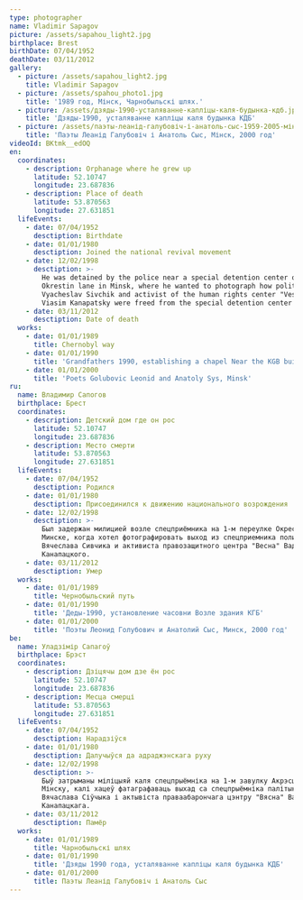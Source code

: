 ```yaml
---
type: photographer
name: Vladimir Sapagov
picture: /assets/sapahou_light2.jpg
birthplace: Brest
birthDate: 07/04/1952
deathDate: 03/11/2012
gallery:
  - picture: /assets/sapahou_light2.jpg
    title: Vladimir Sapagov
  - picture: /assets/spahou_photo1.jpg
    title: '1989 год, Мінск, Чарнобыльскі шлях.'
  - picture: /assets/дзяды-1990-усталяванне-капліцы-каля-будынка-кдб.jpg
    title: 'Дзяды-1990, усталяванне капліцы каля будынка КДБ'
  - picture: /assets/паэты-леанід-галубовіч-і-анатоль-сыс-1959-2005-мінск-2000-год.jpg
    title: 'Паэты Леанід Галубовіч і Анатоль Сыс, Мінск, 2000 год'
videoId: BKtmk__edOQ
en:
  coordinates:
    - description: Orphanage where he grew up
      latitude: 52.10747
      longitude: 23.687836
    - description: Place of death
      latitude: 53.870563
      longitude: 27.631851
  lifeEvents:
    - date: 07/04/1952
      desctiption: Birthdate
    - date: 01/01/1980
      desctiption: Joined the national revival movement
    - date: 12/02/1998
      desctiption: >-
        He was detained by the police near a special detention center on the 1st
        Okrestin lane in Minsk, where he wanted to photograph how politician
        Vyacheslav Sivchik and activist of the human rights center "Vesna"
        Viasim Kanapatsky were freed from the special detention center
    - date: 03/11/2012
      desctiption: Date of death
  works:
    - date: 01/01/1989
      title: Chernobyl way
    - date: 01/01/1990
      title: 'Grandfathers 1990, establishing a chapel Near the KGB building'
    - date: 01/01/2000
      title: 'Poets Golubovic Leonid and Anatoly Sys, Minsk'
ru:
  name: Владимир Сапогов
  birthplace: Брест
  coordinates:
    - description: Детский дом где он рос
      latitude: 52.10747
      longitude: 23.687836
    - description: Место смерти
      latitude: 53.870563
      longitude: 27.631851
  lifeEvents:
    - date: 07/04/1952
      desctiption: Родился
    - date: 01/01/1980
      desctiption: Присоединился к движению национального возрождения
    - date: 12/02/1998
      desctiption: >-
        Был задержан милицией возле спецприёмника на 1-м переулке Окрестина в
        Минске, когда хотел фотографировать выход из спецприемника политика
        Вячеслава Сивчика и активиста правозащитного центра "Весна" Вадима
        Канапацкого.
    - date: 03/11/2012
      desctiption: Умер
  works:
    - date: 01/01/1989
      title: Чернобыльский путь
    - date: 01/01/1990
      title: 'Деды-1990, установление часовни Возле здания КГБ'
    - date: 01/01/2000
      title: 'Поэты Леонид Голубович и Анатолий Сыс, Минск, 2000 год'
be:
  name: Уладзімір Сапагоў
  birthplace: Брэст
  coordinates:
    - description: Дзіцячы дом дзе ён рос
      latitude: 52.10747
      longitude: 23.687836
    - description: Месца смерці
      latitude: 53.870563
      longitude: 27.631851
  lifeEvents:
    - date: 07/04/1952
      desctiption: Нарадзіўся
    - date: 01/01/1980
      desctiption: Далучыўся да адраджэнскага руху
    - date: 12/02/1998
      desctiption: >-
        Быў затрыманы міліцыяй каля спецпрыёмніка на 1-м завулку Акрэсціна ў
        Мінску, калі хацеў фатаграфаваць выхад са спецпрыёмніка палітыка
        Вячаслава Сіўчыка і актывіста праваабарончага цэнтру "Вясна" Вадзіма
        Канапацкага.
    - date: 03/11/2012
      desctiption: Памёр
  works:
    - date: 01/01/1989
      title: Чарнобыльскі шлях
    - date: 01/01/1990
      title: 'Дзяды 1990 года, усталяванне капліцы каля будынка КДБ'
    - date: 01/01/2000
      title: Паэты Леанід Галубовіч і Анатоль Сыс
---
```


